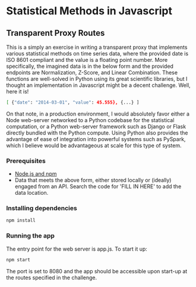 # Statistical Methods in Javascript

## Transparent Proxy Routes
This is a simply an exercise in writing a transparent proxy that implements various statistical methods on time series data, where the provided date is ISO 8601 compliant and the value is a floating point number. More specifically, the imagined data is in the below form and the provided endpoints are Normalization, Z-Score, and Linear Combination. These functions are well-solved in Python using its great scientific libraries, but I thought an implementation in Javascript might be a decent challenge. Well, here it is!

```sh
[ {"date": "2014-03-01", "value": 45.555}, {...} ]
```

On that note, in a production environment, I would absolutely favor either a Node web-server networked to a Python codebase for the statistical computation, or a Python web-server framework such as Django or Flask directly bundled with the Python compute. Using Python also provides the advantage of ease of integration into powerful systems such as PySpark, which I believe would be advantageous at scale for this type of system.

### Prerequisites
- [Node.js and npm](https://nodejs.org/en/)
- Data that meets the above form, either stored locally or (ideally) engaged from an API. Search the code for 'FILL IN HERE' to add the data location.

### Installing dependencies

```sh
npm install
```

### Running the app

The entry point for the web server is app.js. To start it up:

```sh
npm start
```

The port is set to 8080 and the app should be accessible upon start-up at the routes specified in the challenge.
